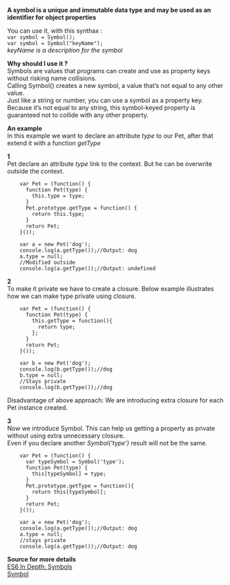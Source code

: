 **A symbol is a unique and immutable data type and may be used as an identifier for object properties**

You can use it, with this synthax :<br>
`var symbol = Symbol();`<br>
`var symbol = Symbol("keyName");`<br>
_keyName is a description for the symbol_<br>

**Why should I use it ?**<br>
Symbols are values that programs can create and use as property keys without risking name collisions.<br>
Calling Symbol() creates a new symbol, a value that’s not equal to any other value.<br>
Just like a string or number, you can use a symbol as a property key. Because it’s not equal to any string, this symbol-keyed property is guaranteed not to collide with any other property.<br>

**An example**<br>
In this example we want to declare an attribute *type* to our Pet, after that extend it with a function *getType*<br>

**1**<br>
  Pet declare an attribute *type* link to the context. But he can be overwrite outside the context.<br>
  
        var Pet = (function() {
          function Pet(type) {
            this.type = type;
          }
          Pet.prototype.getType = function() {
            return this.type;
          }
          return Pet;
        }());

        var a = new Pet('dog');
        console.log(a.getType());//Output: dog
        a.type = null;
        //Modified outside
        console.log(a.getType());//Output: undefined
        
**2**<br>
To make it private we have to create a closure. Below example illustrates how we can make type private using closure.<br>

        var Pet = (function() {
          function Pet(type) {
            this.getType = function(){
              return type;
            };
          }
          return Pet;
        }());
        
        var b = new Pet('dog');
        console.log(b.getType());//dog
        b.type = null;
        //Stays private
        console.log(b.getType());//dog
        
Disadvantage of above approach: We are introducing extra closure for each Pet instance created.<br>

**3**<br>
Now we introduce Symbol. This can help us getting a property as private without using extra unnecessary closure.<br>
Even if you declare another *Symbol('type')* result will not be the same.<br>

        var Pet = (function() {
          var typeSymbol = Symbol('type');
          function Pet(type) {
            this[typeSymbol] = type;
          }
          Pet.prototype.getType = function(){
            return this[typeSymbol];
          }
          return Pet;
        }());
        
        var a = new Pet('dog');
        console.log(a.getType());//Output: dog
        a.type = null;
        //stays private
        console.log(a.getType());//Output: dog
        
        
**Source for more details**<br>
[ES6 In Depth: Symbols](https://hacks.mozilla.org/2015/06/es6-in-depth-symbols/)<br>
[Symbol](https://developer.mozilla.org/en-US/docs/Web/JavaScript/Reference/Global_Objects/Symbol)<br>

